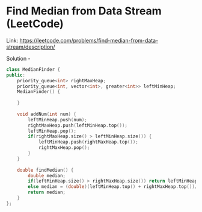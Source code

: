 # Find Median from Data Stream (LeetCode)
Link: https://leetcode.com/problems/find-median-from-data-stream/description/

Solution - 
```C++
class MedianFinder {
public:
    priority_queue<int> rightMaxHeap;
    priority_queue<int, vector<int>, greater<int>> leftMinHeap;
    MedianFinder() {
        
    }
    
    void addNum(int num) {
        leftMinHeap.push(num);
        rightMaxHeap.push(leftMinHeap.top());
        leftMinHeap.pop();
        if(rightMaxHeap.size() > leftMinHeap.size()) {
            leftMinHeap.push(rightMaxHeap.top());
            rightMaxHeap.pop();
        }
    }
    
    double findMedian() {
        double median;
        if(leftMinHeap.size() > rightMaxHeap.size()) return leftMinHeap.top();
        else median = (double)(leftMinHeap.top() + rightMaxHeap.top())/2;
        return median;
    }
};
```
